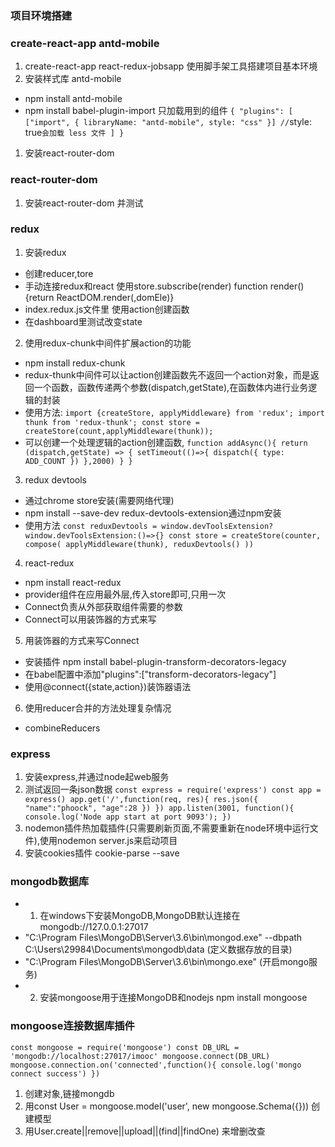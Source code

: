 ### 项目环境搭建

### create-react-app antd-mobile
1. create-react-app react-redux-jobsapp 使用脚手架工具搭建项目基本环境
2. 安装样式库 antd-mobile
  - npm install antd-mobile
  - npm install babel-plugin-import 只加载用到的组件
  `
  {
    "plugins": [
      ["import", { libraryName: "antd-mobile", style: "css" }] // `style: true` 会加载 less 文件
    ]
  }
  `
1. 安装react-router-dom

### react-router-dom
1. 安装react-router-dom 并测试

### redux
1. 安装redux
  - 创建reducer,tore
  - 手动连接redux和react 使用store.subscribe(render)  function render(){return ReactDOM.render(<App>,domEle)}
  - index.redux.js文件里 使用action创建函数
  - 在dashboard里测试改变state

2. 使用redux-chunk中间件扩展action的功能
  - npm install redux-chunk
  - redux-thunk中间件可以让action创建函数先不返回一个action对象，而是返回一个函数，函数传递两个参数(dispatch,getState),在函数体内进行业务逻辑的封装
  - 使用方法:
  `
  import {createStore, applyMiddleware} from 'redux';
  import thunk from 'redux-thunk';
  const store = createStore(count,applyMiddleware(thunk));
  `
  - 可以创建一个处理逻辑的action创建函数,
  `
  function addAsync(){
    return (dispatch,getState) => {
      setTimeout(()=>{
        dispatch({
            type: ADD_COUNT
          })
        },2000)
    }
  }
  `

3. redux devtools
  - 通过chrome store安装(需要网络代理)
  - npm install --save-dev redux-devtools-extension通过npm安装
  - 使用方法
  `
    const reduxDevtools = window.devToolsExtension?window.devToolsExtension:()=>{}
    const store = createStore(counter, compose(
      applyMiddleware(thunk),
      reduxDevtools()
    ))
  `

4. react-redux
  - npm install react-redux
  - provider组件在应用最外层,传入store即可,只用一次
  - Connect负责从外部获取组件需要的参数
  - Connect可以用装饰器的方式来写

5. 用装饰器的方式来写Connect
  - 安装插件 npm install babel-plugin-transform-decorators-legacy
  - 在babel配置中添加"plugins":["transform-decorators-legacy"]
  - 使用@connect({state,action})装饰器语法

6. 使用reducer合并的方法处理复杂情况
  - combineReducers

### express
1. 安装express,并通过node起web服务
2. 测试返回一条json数据
`
  const express = require('express')
  const app = express()
  app.get('/',function(req, res){
    res.json({
        "name":"phoock",
        "age":28
      })
  })
  app.listen(3001, function(){
  console.log('Node app start at port 9093');
})
`
3. nodemon插件热加载插件(只需要刷新页面,不需要重新在node环境中运行文件),使用nodemon server.js来启动项目
4. 安装cookies插件 cookie-parse --save

### mongodb数据库
- 1. 在windows下安装MongoDB,MongoDB默认连接在mongodb://127.0.0.1:27017
- "C:\Program Files\MongoDB\Server\3.6\bin\mongod.exe" --dbpath C:\Users\29984\Documents\mongodb\data (定义数据存放的目录)
- "C:\Program Files\MongoDB\Server\3.6\bin\mongo.exe" (开启mongo服务)
- 2. 安装mongoose用于连接MongoDB和nodejs npm install mongoose

### mongoose连接数据库插件
`
  const mongoose = require('mongoose')
  const DB_URL = 'mongodb://localhost:27017/imooc'
  mongoose.connect(DB_URL)
  mongoose.connection.on('connected',function(){
    console.log('mongo connect success')
  })
`
1. 创建对象,链接mongdb
2. 用const User = mongoose.model('user', new mongoose.Schema({})) 创建模型
3. 用User.create||remove||upload||(find||findOne) 来增删改查
